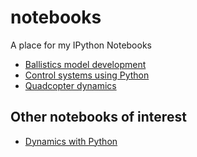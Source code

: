 notebooks
=========

A place for my IPython Notebooks

* [Ballistics model development](http://nbviewer.ipython.org/urls/raw.github.com/pestrickland/notebooks/master/ballistics.ipynb)
* [Control systems using Python](http://nbviewer.ipython.org/urls/raw.github.com/pestrickland/notebooks/master/control_systems.ipynb)
* [Quadcopter dynamics](http://nbviewer.ipython.org/urls/raw.github.com/pestrickland/notebooks/master/quadcopter_dynamics.ipynb)

Other notebooks of interest
---------------------------

* [Dynamics with Python](http://www.moorepants.info/blog/npendulum.html)
